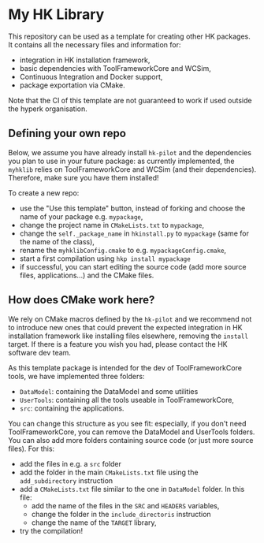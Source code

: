 # My HK Library

This repository can be used as a template for creating other HK packages.
It contains all the necessary files and information for:
- integration in HK installation framework,
- basic dependencies with ToolFrameworkCore and WCSim,
- Continuous Integration and Docker support,
- package exportation via CMake.

Note that the CI of this template are not guaranteed to work if used outside the hyperk organisation.

## Defining your own repo

Below, we assume you have already install ``hk-pilot`` and the dependencies you plan to use in your future package:
as currently implemented, the ``myhklib`` relies on ToolFrameworkCore and WCSim (and their dependencies).
Therefore, make sure you have them installed!

To create a new repo:
- use the "Use this template" button, instead of forking and choose the name of your package e.g. `mypackage`,
- change the project name in ``CMakeLists.txt`` to `mypackage`,
- change the `self._package_name` in ``hkinstall.py`` to `mypackage` (same for the name of the class),
- rename the `myhklibConfig.cmake` to e.g. `mypackageConfig.cmake`,
- start a first compilation using ``hkp install mypackage``
- if successful, you can start editing the source code (add more source files, applications...) and the CMake files.

## How does CMake work here?

We rely on CMake macros defined by the `hk-pilot` and we recommend not to introduce new ones that could prevent the expected integration in HK installation framework like installing files elsewhere, removing the `install` target.
If there is a feature you wish you had, please contact the HK software dev team.

As this template package is intended for the dev of ToolFrameworkCore tools, we have implemented three folders:
- `DataModel`: containing the DataModel and some utilities
- `UserTools`: containing all the tools useable in ToolFrameworkCore,
- `src`: containing the applications.

You can change this structure as you see fit: especially, if you don't need ToolFrameworkCore, you can remove the DataModel and UserTools folders.
You can also add more folders containing source code (or just more source files). 
For this:
- add the files in e.g. a `src` folder
- add the folder in the main ``CMakeLists.txt`` file using the `add_subdirectory` instruction
- add a `CMakeLists.txt` file similar to the one in `DataModel` folder. In this file:
  - add the name of the files in the `SRC` and `HEADERS` variables,
  - change the folder in the `include_directoris` instruction
  - change the name of the ``TARGET`` library,
- try the compilation!